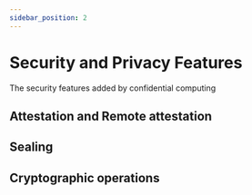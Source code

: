 ```yaml
---
sidebar_position: 2
---
```


# Security and Privacy Features

The security features added by confidential computing 


## Attestation and Remote attestation

## Sealing 

## Cryptographic operations 